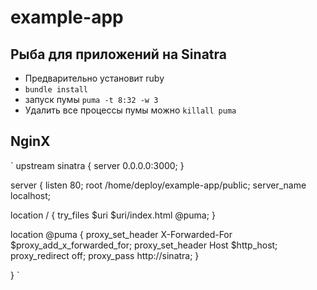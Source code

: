 # example-app
## Рыба для приложений на Sinatra

- Предварительно установит ruby
- `bundle install`
- запуск пумы `puma -t 8:32 -w 3`
- Удалить все процессы пумы можно `killall puma`

## NginX

`
upstream sinatra {
server 0.0.0.0:3000;
}

server {
listen 80;
root /home/deploy/example-app/public;
server_name localhost;

location / {
try_files $uri $uri/index.html @puma;
}

location @puma {
proxy_set_header X-Forwarded-For $proxy_add_x_forwarded_for;
proxy_set_header Host $http_host;
proxy_redirect off;
proxy_pass http://sinatra;
}

}
`